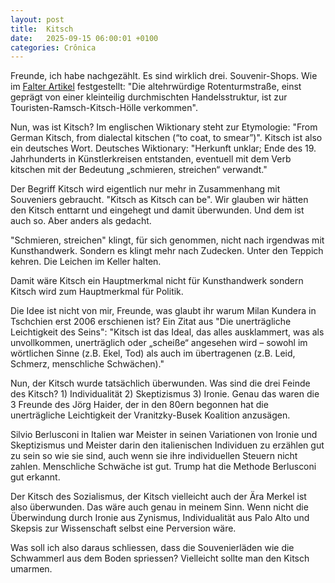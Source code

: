 ```yaml
---
layout: post
title:  Kitsch
date:   2025-09-15 06:00:01 +0100
categories: Crônica
---
```

Freunde, ich habe nachgezählt. Es sind wirklich drei. Souvenir-Shops. Wie im [Falter Artikel](https://www.falter.at/maily/20250725/licht-und-schatten-in-der-innenstadt) festgestellt: "Die altehrwürdige Rotenturmstraße, einst geprägt von einer kleinteilig durchmischten Handelsstruktur, ist zur Touristen-Ramsch-Kitsch-Hölle verkommen".

Nun, was ist Kitsch? Im englischen Wiktionary steht zur Etymologie: "From German Kitsch, from dialectal kitschen (“to coat, to smear”)". Kitsch ist also ein deutsches Wort. Deutsches Wiktionary: "Herkunft unklar; Ende des 19. Jahrhunderts in Künstlerkreisen entstanden, eventuell mit dem Verb kitschen mit der Bedeutung „schmieren, streichen“ verwandt."

Der Begriff Kitsch wird eigentlich nur mehr in Zusammenhang mit Souveniers gebraucht. "Kitsch as Kitsch can be". Wir glauben wir hätten den Kitsch enttarnt und eingehegt und damit überwunden. Und dem ist auch so. Aber anders als gedacht.

 "Schmieren, streichen" klingt, für sich genommen, nicht nach irgendwas mit Kunsthandwerk. Sondern es klingt mehr nach Zudecken. Unter den Teppich kehren. Die Leichen im Keller halten.

Damit wäre Kitsch ein Hauptmerkmal nicht für Kunsthandwerk sondern Kitsch wird zum Hauptmerkmal für Politik.

Die Idee ist nicht von mir, Freunde, was glaubt ihr warum Milan Kundera in Tschchien erst 2006 erschienen ist? Ein Zitat aus "Die unerträgliche Leichtigkeit des Seins": "Kitsch ist das Ideal, das alles ausklammert, was als unvollkommen, unerträglich oder „scheiße“ angesehen wird – sowohl im wörtlichen Sinne (z.B. Ekel, Tod) als auch im übertragenen (z.B. Leid, Schmerz, menschliche Schwächen)."

Nun, der Kitsch wurde tatsächlich überwunden. Was sind die drei Feinde des Kitsch? 1) Individualität 2) Skeptizismus 3) Ironie. Genau das waren die 3 Freunde des Jörg Haider, der in den 80ern begonnen hat die unerträgliche Leichtigkeit der Vranitzky-Busek Koalition anzusägen.

Silvio Berlusconi in Italien war Meister in seinen Variationen von Ironie und Skeptizismus und Meister darin den italienischen Individuen zu erzählen gut zu sein so wie sie sind, auch wenn sie ihre individuellen Steuern nicht zahlen. Menschliche Schwäche ist gut. Trump hat die Methode Berlusconi gut erkannt.

Der Kitsch des Sozialismus, der Kitsch vielleicht auch der Ära Merkel ist also überwunden. Das wäre auch genau in meinem Sinn. Wenn nicht die Überwindung durch Ironie aus Zynismus, Individualität aus Palo Alto und Skepsis zur Wissenschaft selbst eine Perversion wäre.

Was soll ich also daraus schliessen, dass die Souvenierläden wie die Schwammerl aus dem Boden spriessen? Vielleicht sollte man den Kitsch umarmen.
